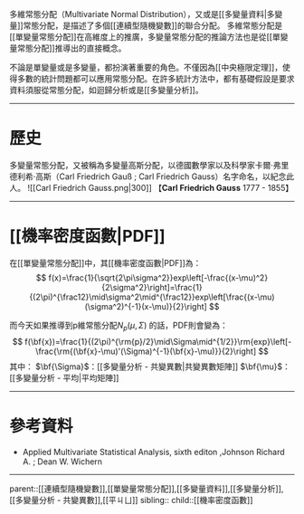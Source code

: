 多維常態分配（Multivariate Normal Distribution），又或是[[多變量資料|多變量]]常態分配，是描述了多個[[連續型隨機變數]]的聯合分配。
多維常態分配是[[單變量常態分配]]在高維度上的推廣，多變量常態分配的推論方法也是從[[單變量常態分配]]推導出的直接概念。

不論是單變量或是多變量，都扮演著重要的角色。不僅因為[[中央極限定理]]，使得多數的統計問題都可以應用常態分配。在許多統計方法中，都有基礎假設是要求資料須服從常態分配，如迴歸分析或是[[多變量分析]]。
- - -
# 歷史
多變量常態分配，又被稱為多變量高斯分配，以德國數學家以及科學家卡爾·弗里德利希·高斯（Carl Friedrich Gauß ; Carl Friedrich Gauss）名字命名，以紀念此人。
![[Carl Friedrich Gauss.png|300]]
【**Carl Friedrich Gauss** 1777 - 1855】 
- - -
# [[機率密度函數|PDF]]
在[[單變量常態分配]]中，其[[機率密度函數|PDF]]為：
$$
f(x)=\frac{1}{\sqrt{2\pi\sigma^2}}exp\left[-\frac{(x-\mu)^2}{2\sigma^2}\right]=\frac{1}{(2\pi)^{\frac12}\mid\sigma^2\mid^{\frac12}}exp\left[\frac{(x-\mu)(\sigma^2)^{-1}(x-\mu)}{2}\right]
$$

而今天如果推導到p維常態分配$N_p(\mu,\Sigma)$ 的話，PDF則會變為：
$$
f(\bf{x})=\frac{1}{(2\pi)^{\rm{p}/2}\mid\Sigma\mid^{1/2}}\rm{exp}\left[-\frac{\rm{(\bf{x}-\mu)'(\Sigma)^{-1}(\bf{x}-\mu)}}{2}\right]
$$
其中：
$\bf{\Sigma}$：[[多變量分析 - 共變異數|共變異數矩陣]]
$\bf{\mu}$：[[多變量分析 - 平均|平均矩陣]]
- - -
# 參考資料
- Applied Multivariate Statistical Analysis, sixth editon ,Johnson Richard A. ;  Dean W. Wichern
- - -
parent::[[連續型隨機變數]],[[單變量常態分配]],[[多變量資料]],[[多變量分析]],[[多變量分析 - 共變異數]],[[平ㄐㄩ]]
sibling::
child::[[機率密度函數]]